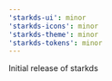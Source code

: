 ```yaml
---
'starkds-ui': minor
'starkds-icons': minor
'starkds-theme': minor
'starkds-tokens': minor
---
```


Initial release of starkds
